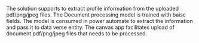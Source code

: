 The solution supports to extract profile information from the uploaded pdf/png/jpeg files.
The Document processing model is trained with baisc fields. The model is consumed in power automate to extract the information and pass it to data verse entity.
The canvas app facilitates upload of document pdf/png/jpeg files that needs to be processed.
